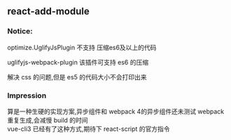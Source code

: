 ## react-add-module

### Notice:

optimize.UglifyJsPlugin 不支持 压缩es6及以上的代码

uglifyjs-webpack-plugin 该插件可支持 es6 的压缩


解决 css 的问题,但是 es5 的代码大小不会打印出来

### Impression
算是一种生硬的实现方案,异步组件和 webpack 4的异步组件还未测试 
webpack 重复生成,会减慢 build 的时间  
vue-cli3 已经有了这种方式,期待下 react-script 的官方指令
